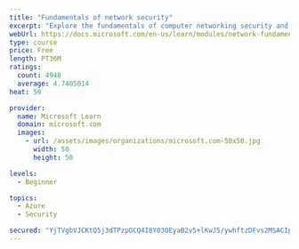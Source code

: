 ```yaml
---
title: "Fundamentals of network security"
excerpt: "Explore the fundamentals of computer networking security and monitoring."
webUrl: https://docs.microsoft.com/en-us/learn/modules/network-fundamentals-2/
type: course
price: Free
length: PT36M
ratings:
  count: 4948
  average: 4.7405014
heat: 50

provider:
  name: Microsoft Learn
  domain: microsoft.com
  images:
    - url: /assets/images/organizations/microsoft.com-50x50.jpg
      width: 50
      height: 50

levels:
  - Beginner

topics:
  - Azure
  - Security

secured: "YjTVgbVJCKtQ5j3dTPzpOCQ4I8Y03OEyaB2v5+lKwJ5/ywhftzDFvs2MSACIpJeSaGjykjBzEb1oADF0gfHZChjFQeCc2OxCDx95LmiYuXowGKBD6kycstwJsWeQg58LcdRx0GPKb2mz07W1zDa2XnH48rwMRDX/4GpnTLDel0NJAjKpj7ziwloNWY+6aq00MXe7uEzMD+mpBHsoG5/BAzUnpqY+qYPWQg4iT3vh0zH0Lnw9Lw7+ZUXsmE6/NAIsGxvnjwYEx4/UZUtfS36hsRTwhQ6sQBnmlaCEu2c046adsTDvchwLoCfliH91NRqRvpDhCIn3cD1eE96sFfzwxlGw/7L+hCWeD0v9z2KTxDjSKvvm0qjK4Kd+CVByMVpAAG1KkhtENQsi9qsw08jAjvfwrsrOBE0tXjA9VdW28W0=;qA7cKzfYQqVplChEl6/aMg=="
---
```


